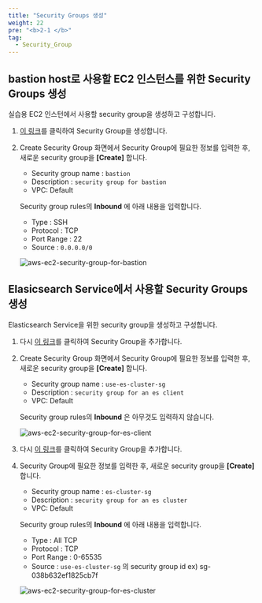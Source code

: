 ```yaml
---
title: "Security Groups 생성"
weight: 22
pre: "<b>2-1 </b>"
tag:
  - Security_Group
---
```


## bastion host로 사용할 EC2 인스턴스를 위한 Security Groups 생성
실습용 EC2 인스턴에서 사용할 security group을 생성하고 구성합니다.

1. [이 링크](https://.console.aws.amazon.com/ec2/v2/home#CreateSecurityGroup:)를 클릭하여 Security Group을 생성합니다.
2. Create Security Group 화면에서 Security Group에 필요한 정보를 입력한 후, 새로운 security group을  **\[Create\]** 합니다.
    + Security group name : `bastion`
    + Description : `security group for bastion`
    + VPC: Default
  
    Security group rules의 **Inbound** 에 아래 내용을 입력합니다.
    + Type : SSH
    + Protocol : TCP
    + Port Range : 22
    + Source : `0.0.0.0/0`

    ![aws-ec2-security-group-for-bastion](/analytics-on-aws/images/aws-ec2-security-group-for-bastion.png)



## Elasicsearch Service에서 사용할 Security Groups 생성
Elasticsearch Service을 위한 security group을 생성하고 구성합니다.
1. 다시 [이 링크](https://.console.aws.amazon.com/ec2/v2/home#CreateSecurityGroup:)를 클릭하여 Security Group을 추가합니다.
2. Create Security Group 화면에서 Security Group에 필요한 정보를 입력한 후, 새로운 security group을  **\[Create\]** 합니다.
    + Security group name : `use-es-cluster-sg`
    + Description : `security group for an es client`
    + VPC: Default

    Security group rules의 **Inbound** 은 아무것도 입력하지 않습니다.
    
    ![aws-ec2-security-group-for-es-client](/analytics-on-aws/images/aws-ec2-security-group-for-es-client.png)

3. 다시 [이 링크](https://.console.aws.amazon.com/ec2/v2/home#CreateSecurityGroup:)를 클릭하여 Security Group을 추가합니다.

4. Security Group에 필요한 정보를 입력한 후, 새로운 security group을 **\[Create\]** 합니다.
    + Security group name : `es-cluster-sg`
    + Description : `security group for an es cluster`
    + VPC: Default
 
    Security group rules의 **Inbound** 에 아래 내용을 입력합니다.
    + Type : All TCP
    + Protocol : TCP
    + Port Range : 0-65535
    + Source : `use-es-cluster-sg` 의 security group id ex) sg-038b632ef1825cb7f

     ![aws-ec2-security-group-for-es-cluster](/analytics-on-aws/images/aws-ec2-security-group-for-es-cluster.png)
